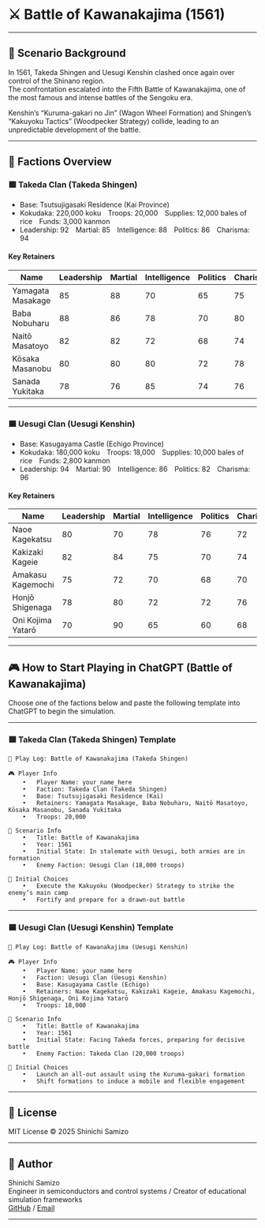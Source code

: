 # ⚔️ Battle of Kawanakajima (1561)

---

## 📘 Scenario Background

In 1561, Takeda Shingen and Uesugi Kenshin clashed once again over control of the Shinano region.  
The confrontation escalated into the Fifth Battle of Kawanakajima, one of the most famous and intense battles of the Sengoku era.

Kenshin’s “Kuruma-gakari no Jin” (Wagon Wheel Formation) and Shingen’s “Kakuyoku Tactics” (Woodpecker Strategy) collide, leading to an unpredictable development of the battle.

---

## 🧠 Factions Overview

### 🟥 Takeda Clan (Takeda Shingen)

- Base: Tsutsujigasaki Residence (Kai Province)  
- Kokudaka: 220,000 koku Troops: 20,000 Supplies: 12,000 bales of rice Funds: 3,000 kanmon  
- Leadership: 92 Martial: 85 Intelligence: 88 Politics: 86 Charisma: 94  

#### Key Retainers

| Name            | Leadership | Martial | Intelligence | Politics | Charisma |
|-----------------|------------|---------|--------------|----------|----------|
| Yamagata Masakage | 85         | 88      | 70           | 65       | 75       |
| Baba Nobuharu     | 88         | 86      | 78           | 70       | 80       |
| Naitō Masatoyo    | 82         | 82      | 72           | 68       | 74       |
| Kōsaka Masanobu   | 80         | 80      | 80           | 72       | 78       |
| Sanada Yukitaka   | 78         | 76      | 85           | 74       | 76       |

---

### 🟦 Uesugi Clan (Uesugi Kenshin)

- Base: Kasugayama Castle (Echigo Province)  
- Kokudaka: 180,000 koku Troops: 18,000 Supplies: 10,000 bales of rice Funds: 2,800 kanmon  
- Leadership: 94 Martial: 90 Intelligence: 86 Politics: 82 Charisma: 96  

#### Key Retainers

| Name               | Leadership | Martial | Intelligence | Politics | Charisma |
|--------------------|------------|---------|--------------|----------|----------|
| Naoe Kagekatsu     | 80         | 70      | 78           | 76       | 72       |
| Kakizaki Kageie    | 82         | 84      | 75           | 70       | 74       |
| Amakasu Kagemochi  | 75         | 72      | 70           | 68       | 70       |
| Honjō Shigenaga    | 78         | 80      | 72           | 72       | 76       |
| Oni Kojima Yatarō  | 70         | 90      | 65           | 60       | 68       |

---

## 🎮 How to Start Playing in ChatGPT (Battle of Kawanakajima)

Choose one of the factions below and paste the following template into ChatGPT to begin the simulation.

---

### 🟥 Takeda Clan (Takeda Shingen) Template

```
📝 Play Log: Battle of Kawanakajima (Takeda Shingen)

🎮 Player Info
	•	Player Name: your_name_here
	•	Faction: Takeda Clan (Takeda Shingen)
	•	Base: Tsutsujigasaki Residence (Kai)
	•	Retainers: Yamagata Masakage, Baba Nobuharu, Naitō Masatoyo, Kōsaka Masanobu, Sanada Yukitaka
	•	Troops: 20,000

📘 Scenario Info
	•	Title: Battle of Kawanakajima
	•	Year: 1561
	•	Initial State: In stalemate with Uesugi, both armies are in formation
	•	Enemy Faction: Uesugi Clan (18,000 troops)

🎯 Initial Choices
	•	Execute the Kakuyoku (Woodpecker) Strategy to strike the enemy’s main camp
	•	Fortify and prepare for a drawn-out battle
```

 ---

### 🟦 Uesugi Clan (Uesugi Kenshin) Template

```
📝 Play Log: Battle of Kawanakajima (Uesugi Kenshin)

🎮 Player Info
	•	Player Name: your_name_here
	•	Faction: Uesugi Clan (Uesugi Kenshin)
	•	Base: Kasugayama Castle (Echigo)
	•	Retainers: Naoe Kagekatsu, Kakizaki Kageie, Amakasu Kagemochi, Honjō Shigenaga, Oni Kojima Yatarō
	•	Troops: 18,000

📘 Scenario Info
	•	Title: Battle of Kawanakajima
	•	Year: 1561
	•	Initial State: Facing Takeda forces, preparing for decisive battle
	•	Enemy Faction: Takeda Clan (20,000 troops)

🎯 Initial Choices
	•	Launch an all-out assault using the Kuruma-gakari formation
	•	Shift formations to induce a mobile and flexible engagement
```

 ---

## 📜 License

MIT License © 2025 Shinichi Samizo

---

## 👤 Author

Shinichi Samizo  
Engineer in semiconductors and control systems / Creator of educational simulation frameworks  
[GitHub](https://github.com/Samizo-AITL) / [Email](mailto:shin3t72@gmail.com)

---

